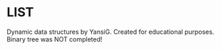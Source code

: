 # LIST
Dynamic data structures by YansiG.
Created for educational purposes.
Binary tree was NOT completed!
